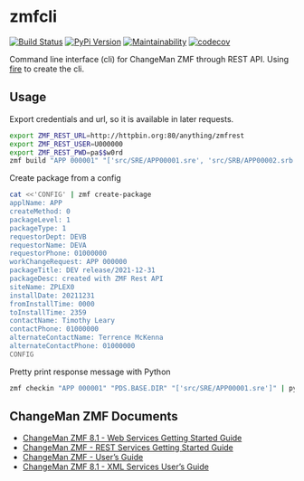 # zmfcli

[![Build Status](https://travis-ci.org/kressi/zmf-cli.svg?branch=main)](https://travis-ci.org/kressi/zmf-cli)
[![PyPi Version](https://img.shields.io/pypi/v/zmfcli.svg)](https://pypi.python.org/pypi/zmfcli)
[![Maintainability](https://api.codeclimate.com/v1/badges/d2ded62d131d2b832d9b/maintainability)](https://codeclimate.com/github/kressi/zmf-cli/maintainability)
[![codecov](https://codecov.io/gh/kressi/zmf-cli/branch/main/graph/badge.svg?token=ZDHD04MJDR)](https://codecov.io/gh/kressi/zmf-cli)

Command line interface (cli) for ChangeMan ZMF through REST API. Using
[fire](https://github.com/google/python-fire) to create the cli.

## Usage

Export credentials and url, so it is available in later requests.
```bash
export ZMF_REST_URL=http://httpbin.org:80/anything/zmfrest
export ZMF_REST_USER=U000000
export ZMF_REST_PWD=pa$$w0rd
zmf build "APP 000001" "['src/SRE/APP00001.sre', 'src/SRB/APP00002.srb', 'src/SRB/APP00003.srb']"
```

Create package from a config
```bash
cat <<'CONFIG' | zmf create-package
applName: APP
createMethod: 0
packageLevel: 1
packageType: 1
requestorDept: DEVB
requestorName: DEVA
requestorPhone: 01000000
workChangeRequest: APP 000000
packageTitle: DEV release/2021-12-31
packageDesc: created with ZMF Rest API
siteName: ZPLEX0
installDate: 20211231
fromInstallTime: 0000
toInstallTime: 2359
contactName: Timothy Leary
contactPhone: 01000000
alternateContactName: Terrence McKenna
alternateContactPhone: 01000000
CONFIG
```

Pretty print response message with Python
```bash
zmf checkin "APP 000001" "PDS.BASE.DIR" "['src/SRE/APP00001.sre']" | python -m json.tools
```

## ChangeMan ZMF Documents
- [ChangeMan ZMF 8.1 - Web Services Getting Started Guide](https://supportline.microfocus.com/documentation/books/ChangeManZMF/8.1.4/ChangeManZMFWebServices/ZMF%20Web%20Services%20Getting%20Started%20Guide.pdf)
- [ChangeMan ZMF - REST Services Getting Started Guide](https://www.microfocus.com/documentation/changeman-zmf/8.2.2/ZMF%20REST%20Services%20Getting%20Started%20Guide%20(Updated%2024%20October%202019).pdf)
- [ChangeMan ZMF - User’s Guide](https://www.microfocus.com/documentation/changeman-zmf/8.2.1/ZMF%20Users%20Guide.pdf)
- [ChangeMan ZMF 8.1 - XML Services User’s Guide](https://supportline.microfocus.com/documentation/books/ChangeManZMF/8.1.4/ChangeManZMF/ZMF%20XML%20Services%20Users%20Guide.pdf)
